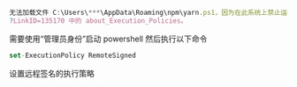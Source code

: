 <!-- 1650785116286 -->
<!-- Yarn 等全局变量无法被识别 -->
<!-- Yarn 等全局变量无法被识别，报错：“ 因为在此系统上禁止运行脚本。有关详细信息，请参阅 https:/go.microsoft.com/fwlink/  ” -->
<!-- Yarn 等全局变量无法被识别 的缩略图url -->

```js
无法加载文件 C:\Users\***\AppData\Roaming\npm\yarn.ps1，因为在此系统上禁止运行脚本。有关详细信息，请参阅 https:/go.microsoft.com/fwlink/ 
?LinkID=135170 中的 about_Execution_Policies。
```

需要使用“管理员身份”启动 powershell 然后执行以下命令
```js
set-ExecutionPolicy RemoteSigned
```
设置远程签名的执行策略
